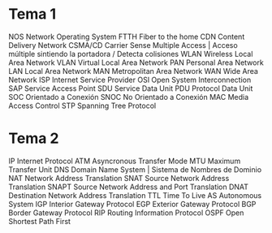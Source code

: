 # Tema 1
NOS         Network Operating System
FTTH        Fiber to the home
CDN         Content Delivery Network
CSMA/CD     Carrier Sense Multiple Access | Acceso múltiple sintiendo la portadora / Detecta colisiones
WLAN        Wireless Local Area Network
VLAN        Virtual Local Area Network
PAN         Personal Area Network
LAN         Local Area Network
MAN         Metropolitan Area Network
WAN         Wide Area Network
ISP         Internet Service Provider
OSI         Open System Interconnection
SAP         Service Access Point
SDU         Service Data Unit
PDU         Protocol Data Unit
SOC         Orientado a Conexión
SNOC        No Orientado a Conexión
MAC         Media Access Control
STP         Spanning Tree Protocol

# Tema 2
IP          Internet Protocol
ATM         Asyncronous Transfer Mode
MTU         Maximum Transfer Unit
DNS         Domain Name System | Sistema de Nombres de Dominio
NAT         Network Address Translation
SNAT        Source Network Address Translation
SNAPT       Source Network Address and Port Translation
DNAT        Destination Network Address Translation
TTL         Time To Live
AS          Autonomous System
IGP         Interior Gateway Protocol
EGP         Exterior Gateway Protocol
BGP         Border Gateway Protocol
RIP         Routing Information Protocol
OSPF        Open Shortest Path First
